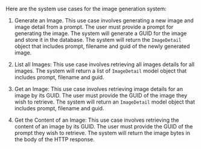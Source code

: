 Here are the system use cases for the image generation system:

1. Generate an Image. This use case involves generating a new image and image detail from a prompt. The user must provide a prompt for generating the image. The system will generate a GUID for the image and store it in the database. The system will return the `ImageDetail` object that includes prompt, filename and guid of the newly generated image.

2. List all Images: This use case involves retrieving all images details for all images. The system will return a list of `ImageDetail` model object that includes prompt, filename and guid.

3. Get an Image: This use case involves retrieving image details for an image by its GUID. The user must provide the GUID of the image they wish to retrieve. The system will return an `ImageDetail` model object that includes prompt, filename and guid.

4. Get the Content of an Image: This use case involves retrieving the content of an image by its GUID. The user must provide the GUID of the prompt they wish to retrieve. The system will return the image bytes in the body of the HTTP response.
